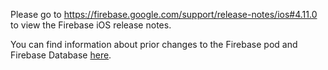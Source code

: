 Please go to https://firebase.google.com/support/release-notes/ios#4.11.0
to view the Firebase iOS release notes.

You can find information about prior changes to the Firebase pod and Firebase
Database [here](https://www.firebase.com/docs/ios/changelog.html).

